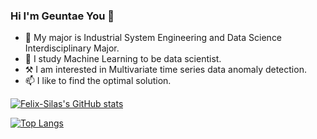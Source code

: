 ### Hi I'm Geuntae You 👋
- 🔭 My major is Industrial System Engineering and Data Science Interdisciplinary Major.
- 💬 I study Machine Learning to be data scientist.
- ⚒️ I am interested in Multivariate time series data anomaly detection.
- 📫 I like to find the optimal solution.


[![Felix-Silas's GitHub stats](https://github-readme-stats.vercel.app/api?username=Felix-Silas&theme=chartreuse-dark&show_icons=true&count_private=true&include_all_commits=true)](https://github.com/anuraghazra/github-readme-stats)

[![Top Langs](https://github-readme-stats.vercel.app/api/top-langs/?username=Felix-Silas&theme=chartreuse-dark)](https://github.com/anuraghazra/github-readme-stats)

<!--
**Felix-Silas/Felix-Silas** is a ✨ _special_ ✨ repository because its `README.md` (this file) appears on your GitHub profile.
- 🔭 I’m currently working on ...
- 🌱 I’m currently learning ...
- 👯 I’m looking to collaborate on ...
- 🤔 I’m looking for help with ...
- 💬 Ask me about ...
- 📫 How to reach me: ...
- 😄 Pronouns: ...
- ⚡ Fun fact: ...
-->
